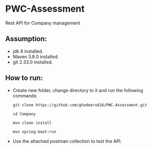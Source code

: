 # PWC-Assessment
Rest API for Company management 

## Assumption:
* jdk 8 installed.
* Maven 3.8.0 installed.
* git 2.33.0 installed.

## How to run:
* Create new folder, change directory to it and run the following commands:  

  `git clone https://github.com/ghadeeru616/PWC-Assessment.git` 
  
  `cd Company`
  
  `mvn clean install` 
    
  `mvn spring-boot:run`
  
 * Use the attached postman collection to test the API. 
